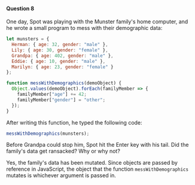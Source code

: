 #### Question 8

One day, Spot was playing with the Munster family's home computer, and he wrote a small program to mess with their demographic data:

```javascript
let munsters = {
  Herman: { age: 32, gender: "male" },
  Lily: { age: 30, gender: "female" },
  Grandpa: { age: 402, gender: "male" },
  Eddie: { age: 10, gender: "male" },
  Marilyn: { age: 23, gender: "female" }
};

function messWithDemographics(demoObject) {
  Object.values(demoObject).forEach(familyMember => {
    familyMember["age"] += 42;
    familyMember["gender"] = "other";
  });
}
```

After writing this function, he typed the following code:

```javascript
messWithDemographics(munsters);
```

Before Grandpa could stop him, Spot hit the Enter key with his tail. Did the family's data get ransacked? Why or why not?



Yes, the family's data has been mutated.  Since objects are passed by reference in JavaScript, the object that the function `messWithDemographics` mutates is whichever argument is passed in.
